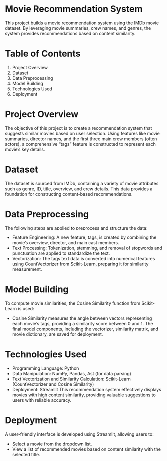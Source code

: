 # Movie Recommendation System
This project builds a movie recommendation system using the IMDb movie dataset. By leveraging movie summaries, crew names, and genres, the system provides recommendations based on content similarity.

# Table of Contents
1. Project Overview
2. Dataset
3. Data Preprocessing
4. Model Building
5. Technologies Used
6. Deployment

# Project Overview
The objective of this project is to create a recommendation system that suggests similar movies based on user selection. Using features like movie summaries, director names, and the first three main crew members (often actors), a comprehensive “tags” feature is constructed to represent each movie’s key details.

# Dataset
The dataset is sourced from IMDb, containing a variety of movie attributes such as genre, ID, title, overview, and crew details. This data provides a foundation for constructing content-based recommendations.

# Data Preprocessing
The following steps are applied to preprocess and structure the data:
 * Feature Engineering: A new feature, tags, is created by combining the movie’s overview, director, and main cast members.
 * Text Processing: Tokenization, stemming, and removal of stopwords and punctuation are applied to standardize the text.
 * Vectorization: The tags text data is converted into numerical features using CountVectorizer from Scikit-Learn, preparing it for similarity measurement.

# Model Building
To compute movie similarities, the Cosine Similarity function from Scikit-Learn is used:
 * Cosine Similarity measures the angle between vectors representing each movie’s tags, providing a similarity score between 0 and 1.
The final model components, including the vectorizer, similarity matrix, and movie dictionary, are saved for deployment.

# Technologies Used
 * Programming Language: Python
 * Data Manipulation: NumPy, Pandas, Ast (for data parsing)
 * Text Vectorization and Similarity Calculation: Scikit-Learn (CountVectorizer and Cosine Similarity)
 * Deployment: Streamlit
This recommendation system effectively displays movies with high content similarity, providing valuable suggestions to users with reliable accuracy.

# Deployment
A user-friendly interface is developed using Streamlit, allowing users to:
 * Select a movie from the dropdown list.
 * View a list of recommended movies based on content similarity with the selected title.
